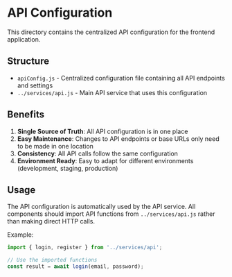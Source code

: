 # API Configuration

This directory contains the centralized API configuration for the frontend application.

## Structure

- `apiConfig.js` - Centralized configuration file containing all API endpoints and settings
- `../services/api.js` - Main API service that uses this configuration

## Benefits

1. **Single Source of Truth**: All API configuration is in one place
2. **Easy Maintenance**: Changes to API endpoints or base URLs only need to be made in one location
3. **Consistency**: All API calls follow the same configuration
4. **Environment Ready**: Easy to adapt for different environments (development, staging, production)

## Usage

The API configuration is automatically used by the API service. All components should import API functions from `../services/api.js` rather than making direct HTTP calls.

Example:
```javascript
import { login, register } from '../services/api';

// Use the imported functions
const result = await login(email, password);
```